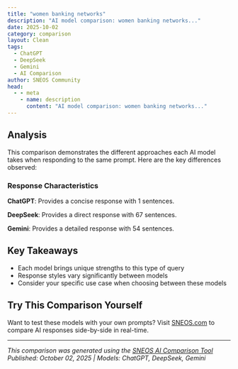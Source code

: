 ```yaml
---
title: "women banking networks"
description: "AI model comparison: women banking networks..."
date: 2025-10-02
category: comparison
layout: Clean
tags:
  - ChatGPT
  - DeepSeek
  - Gemini
  - AI Comparison
author: SNEOS Community
head:
  - - meta
    - name: description
      content: "AI model comparison: women banking networks..."
---
```


<ChatComparison
  title="women banking networks"
  prompt="women banking networks"
  :responses='{
    "ChatGPT": "Women banking networks refer to organizations or groups that focus on supporting women in the banking and financial services industry, as well as promoting financial literacy, empowerment, and access to financial resources for women more broadly. These networks often aim to provide mentorship, networking opportunities, and resources for women at various stages of their careers in finance.\n\nHere are some key aspects and examples of women banking networks:\n\n### Key Aspects\n\n1. **Networking Opportunities**: These networks provide a platform for women to connect with peers, mentors, and leaders in the industry to share experiences and foster professional relationships.\n\n2. **Mentorship Programs**: Many networks offer mentorship programs, pairing experienced professionals with those who are earlier in their careers to provide guidance, support, and advice.\n\n3. **Professional Development**: Workshops, webinars, and training sessions are often organized to help women develop skills, understand industry trends, and advance their careers.\n\n4. **Advocacy**: Many networks advocate for gender equality in the banking industry, aiming to address disparities and create a more inclusive environment.\n\n5. **Financial Literacy**: Some networks focus on empowering women financially through education and resources aimed at enhancing financial literacy and confidence.\n\n### Examples of Women Banking Networks\n\n1. **Women in Banking and Finance (WIBF)**: This UK-based organization supports women in the banking and finance sectors by providing networking opportunities, professional development, and advocacy.\n\n2. **Women in Financial Services (WIFS)**: An organization that helps women in the financial services industry access mentors, training, and networking opportunities to advance their careers.\n\n3. **The Forum of Women Entrepreneurs**: Focuses on supporting women entrepreneurs in accessing financial services and networks that can help them grow their businesses.\n\n4. **Women’s Business Enterprise National Council (WBENC)**: While not exclusively a banking network, it supports women business owners, including enhancing their access to financial services.\n\n5. **Global Banking Alliance for Women (GBA)**: An organization committed to advancing women&#39;s economic empowerment through the provision of financial services and products tailored for women.\n\n6. **Association of Women in Finance (AWF)**: A network for women in finance and banking that focuses on networking, mentorship, and professional development opportunities.\n\n### Conclusion\n\nWomen banking networks play a crucial role in fostering an inclusive environment in the finance industry and empowering women through various initiatives. By connecting women with the resources they need to succeed, these networks can help to improve representation and equity in banking and finance.",
    "DeepSeek": "Of course. \u0022Women banking networks\u0022 can refer to two distinct but interconnected concepts:\n\n1.  **Internal Networks:** Professional networks *within* banks and financial institutions designed to support female employees.\n2.  **External Networks:** Organizations and platforms that provide banking, funding, and networking services *for* women entrepreneurs and business owners.\n\nHere\u2019s a comprehensive breakdown of both.\n\n---\n\n### 1. Internal Women\u0027s Networks in Banking\n\nThese are Employee Resource Groups (ERGs) or affinity groups found within most major banks. Their primary goals are:\n\n*   **Career Development:** Offering mentorship, sponsorship, and leadership training.\n*   **Networking:** Creating connections across different departments and seniority levels.\n*   **Recruitment \u0026 Retention:** Helping to attract and keep female talent.\n*   **Advocacy:** Pushing for policies that support gender equality, such as equitable pay and flexible work arrangements.\n*   **Business Development:** Sometimes advising the bank on how to better serve its female clients.\n\n**Examples of Major Bank Internal Networks:**\n\n*   **Goldman Sachs:** Women\u0027s Network\n*   **J.P. Morgan Chase:** Women on the Move\n*   **Bank of America:** Global Women\u0027s Executive Council and local women\u0027s networks.\n*   **Citi:** Women\u0027s Affinity Network\n*   **Morgan Stanley:** Women\u0027s Business Alliance\n*   **HSBC:** Balance (their global gender network)\n\nThese internal networks have been crucial in pushing for more women in senior leadership roles (e.g., Managing Director, C-Suite) in a traditionally male-dominated industry.\n\n---\n\n### 2. External Networks for Women Entrepreneurs and Professionals\n\nThis is a rapidly growing area focused on closing the funding gap for women-led businesses. These networks provide access to capital, education, and community.\n\n#### **A. Networking \u0026 Professional Organizations**\n\nThese organizations connect women for support, mentorship, and business opportunities.\n\n*   **Financial Women\u0027s Association (FWA):** A premier organization in New York for women in finance and related fields.\n*   **Women in Banking and Finance (WIBF):** A UK-based organization promoting gender diversity.\n*   **Ellevate Network:** A global community for professional women with local chapters and online networking.\n*   **Lean In Circles:** Small peer groups, often formed within industries, for mutual support.\n\n#### **B. Funding \u0026 Capital Access Networks**\n\nThese are critical, as women-led startups receive a disproportionately small percentage of venture capital.\n\n*   **Female-Founded Venture Capital Firms:**\n    *   **All Raise:** A non-profit with a mission to accelerate the success of women and non-binary founders and funders in tech.\n    *   **Forerunner Ventures:** Known for investing in consumer-centric businesses, many of which are founded by women.\n    *   **Halogen Ventures:** Focuses on early-stage consumer technology companies founded by women.\n    *   **The Helm:** An investment collective and fund that exclusively backs women-led, visionary companies.\n\n*   **Angel Investor Networks:**\n    *   **Golden Seeds:** One of the largest and most active angel networks in the U.S. focused on women-led businesses.\n    *   **Broadway Angels:** A group of top women investors in the technology sector.\n    *   **37 Angels:** An angel network that educates and empowers women to become angel investors.\n\n*   **Crowdfunding Platforms:**\n    *   **iFundWomen:** A crowdfunding platform specifically for women-led startups, also providing coaching and grants.\n    *   **Kiva:** A micro-lending platform where women entrepreneurs can raise 0% interest loans.\n\n#### **C. Banking Products \u0026 Initiatives for Women**\n\nMany traditional banks have launched specific programs to serve the women\u0027s market, recognizing its economic power.\n\n*   **Bank of America\u0027s \u0022Access to Capital\u0022 Program for Women:** Connects women business owners to lenders and educational resources.\n*   **J.P. Morgan\u0027s \u0022Women in Business\u0022 Program:** Offers specialized content, tools, and networking events.\n*   **Specific \u0022Women in Business\u0022 Loans:** Some regional banks and credit unions offer loans with tailored terms or support for women-owned businesses.\n\n---\n\n### The Importance and Impact\n\nThe rise of these networks addresses several key challenges:\n\n1.  **The Funding Gap:** In 2023, female founders received only about **2% of all venture capital funding** in the U.S. These networks are a direct response to this imbalance.\n2.  **The Network Gap:** Women have historically been excluded from informal \u0022old boys\u0027 networks\u0022 where deals and career opportunities are often found.\n3.  **The Mentorship Gap:** Seeing successful women in senior roles provides crucial role models and sponsors for the next generation.\n4.  **Economic Empowerment:** Supporting women-led businesses isn\u0027t just about equality; it\u0027s smart economics. These businesses contribute significantly to job creation and GDP growth.\n\n### How to Get Involved\n\n*   **If you work in banking:** Seek out your company\u0027s internal women\u0027s network. Join events and consider finding a mentor.\n*   **If you are an entrepreneur:**\n    *   Look for local chapters of national organizations like **Ellevate** or **NAWBO (National Association of Women Business Owners)**.\n    *   If seeking funding, research the angel networks and VC firms listed above. Prepare your pitch and network aggressively within these communities.\n    *   Utilize platforms like **iFundWomen** to start building a track record.\n*   **If you are an investor:** Consider joining an angel network like **Golden Seeds** to direct capital towards high-potential, women-led companies.\n\nIn conclusion, \u0022women banking networks\u0022 are powerful ecosystems that are breaking down barriers from the inside of corporate finance to the outside world of entrepreneurship, creating a more inclusive and prosperous economy for everyone.",
    "Gemini": "Women\u0027s banking networks are groups or organizations designed to support women in the banking and finance industry. They aim to address challenges women face in a traditionally male-dominated field, promote career advancement, and foster a more inclusive and equitable workplace.\n\nHere\u0027s a breakdown of key aspects of women\u0027s banking networks:\n\n**Goals and Objectives:**\n\n*   **Career Development:** Providing mentorship, training, and networking opportunities to help women advance in their careers.\n*   **Leadership Development:** Cultivating leadership skills and preparing women for senior management roles.\n*   **Networking:** Creating spaces for women to connect with peers, mentors, and industry leaders.\n*   **Advocacy:** Promoting policies and practices that support gender equality and inclusion in the workplace.\n*   **Mentorship:** Connecting experienced professionals with women seeking guidance and support.\n*   **Sponsorship:** Actively advocating for women\u0027s career advancement within the organization.\n*   **Recruitment and Retention:** Attracting and retaining talented women in the banking industry.\n*   **Education and Awareness:** Raising awareness of gender-related issues and promoting diversity and inclusion initiatives.\n*   **Community Building:** Fostering a sense of community and belonging among women in the industry.\n*   **Business Development:** Facilitating business connections and opportunities for women.\n\n**Types of Networks:**\n\n*   **Internal Networks:** Established within a specific bank or financial institution.\n*   **External Networks:** Industry-wide organizations that bring together women from different companies.\n*   **Regional Networks:** Focused on a specific geographic area.\n*   **Professional Associations:** Focused on specific areas of expertise within banking and finance.\n*   **Online Communities:** Virtual platforms for networking, discussion, and resource sharing.\n\n**Activities and Initiatives:**\n\n*   **Networking Events:** Conferences, workshops, and social gatherings.\n*   **Mentoring Programs:** Pairing experienced professionals with women seeking guidance.\n*   **Training and Development Programs:** Workshops on leadership, communication, and other key skills.\n*   **Speaker Series:** Featuring prominent women in the industry.\n*   **Panel Discussions:** Addressing relevant topics and issues.\n*   **Advocacy Campaigns:** Promoting policies and practices that support gender equality.\n*   **Community Outreach:** Supporting women in the broader community.\n*   **Scholarships and Grants:** Providing financial assistance for education and professional development.\n*   **Research and Publications:** Sharing data and insights on women in banking.\n\n**Benefits for Women:**\n\n*   **Career Advancement:** Opportunities for professional growth and development.\n*   **Increased Confidence:** Building confidence and self-esteem.\n*   **Networking Opportunities:** Connecting with peers, mentors, and industry leaders.\n*   **Mentorship and Guidance:** Receiving support and advice from experienced professionals.\n*   **Skill Development:** Learning new skills and enhancing existing ones.\n*   **Increased Visibility:** Gaining recognition within the organization and the industry.\n*   **Sense of Community:** Feeling connected and supported.\n*   **Access to Resources:** Accessing valuable information and resources.\n\n**Benefits for Banks and Financial Institutions:**\n\n*   **Attracting and Retaining Talent:** Creating a more attractive and inclusive workplace for women.\n*   **Improved Employee Engagement:** Boosting employee morale and loyalty.\n*   **Increased Innovation:** Fostering a more diverse and creative workforce.\n*   **Enhanced Reputation:** Strengthening the bank\u0027s reputation as a socially responsible organization.\n*   **Better Business Performance:** Improving business outcomes through diversity and inclusion.\n*   **Improved Understanding of Female Customers:** Gaining insights into the needs and preferences of female customers.\n*   **Stronger Corporate Social Responsibility (CSR):** Demonstrating a commitment to diversity and inclusion.\n\n**Examples of Women\u0027s Banking Networks and Organizations:**\n\n*   **Financial Women\u0027s Association (FWA):** A global organization dedicated to accelerating the leadership of women in financial services.\n*   **Women in Banking and Finance (WIBF):** A UK-based organization that supports women in the banking and finance industry.\n*   **Ellevate Network:** A global professional women\u0027s network.\n*   Many major banks have their own internal women\u0027s networks.\n\n**Challenges and Considerations:**\n\n*   **Engagement:** Getting women actively involved in the network.\n*   **Leadership Support:** Ensuring that senior management supports the network and its initiatives.\n*   **Resource Allocation:** Securing adequate funding and resources for the network.\n*   **Measuring Impact:** Tracking the network\u0027s impact on women\u0027s career advancement and the organization\u0027s overall performance.\n*   **Intersectionality:** Addressing the unique challenges faced by women from diverse backgrounds.\n*   **Inclusivity:** Ensuring that the network is inclusive of all women, regardless of their background or experience.\n*   **Avoiding Tokenism:** Ensuring that women are genuinely empowered and not just used for optics.\n\n**In conclusion, women\u0027s banking networks play a vital role in promoting gender equality and inclusion in the banking and finance industry. They provide valuable support, resources, and opportunities for women to advance in their careers and contribute to the success of their organizations.**\n"
  }'
  published-date="14:20"
/>

## Analysis

This comparison demonstrates the different approaches each AI model takes when responding to the same prompt. Here are the key differences observed:

### Response Characteristics

**ChatGPT**: Provides a concise response with 1 sentences. 

**DeepSeek**: Provides a direct response with 67 sentences. 

**Gemini**: Provides a detailed response with 54 sentences. 

## Key Takeaways

- Each model brings unique strengths to this type of query
- Response styles vary significantly between models
- Consider your specific use case when choosing between these models

## Try This Comparison Yourself

Want to test these models with your own prompts? Visit [SNEOS.com](https://sneos.com) to compare AI responses side-by-side in real-time.

---

*This comparison was generated using the [SNEOS AI Comparison Tool](https://sneos.com)*
*Published: October 02, 2025 | Models: ChatGPT, DeepSeek, Gemini*
